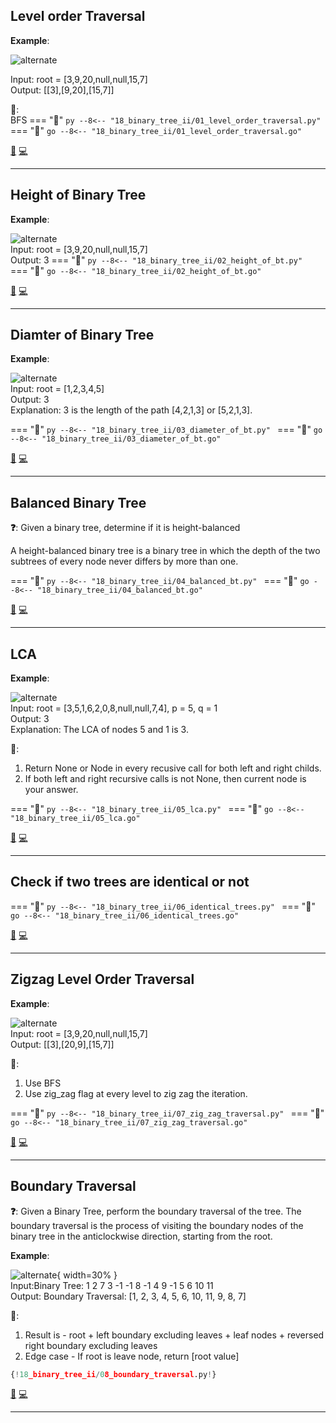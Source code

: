 ## Level order Traversal

**Example**:  

![alternate](https://assets.leetcode.com/uploads/2021/02/19/tree1.jpg)

Input: root = [3,9,20,null,null,15,7]  
Output: [[3],[9,20],[15,7]]  

**🧠**:  
BFS
=== "🐍"
    ```py
    --8<-- "18_binary_tree_ii/01_level_order_traversal.py"
    ```
=== "🐋"
    ```go
    --8<-- "18_binary_tree_ii/01_level_order_traversal.go"
    ```

[📘](https://takeuforward.org/data-structure/level-order-traversal-of-a-binary-tree/) [💻](https://leetcode.com/problems/binary-tree-level-order-traversal/description/)<br>

---

## Height of Binary Tree
 
**Example**:  

![alternate](https://assets.leetcode.com/uploads/2020/11/26/tmp-tree.jpg)  
Input: root = [3,9,20,null,null,15,7]  
Output: 3
=== "🐍"
    ```py
    --8<-- "18_binary_tree_ii/02_height_of_bt.py"
    ```
=== "🐋"
    ```go
    --8<-- "18_binary_tree_ii/02_height_of_bt.go"
    ```

[📘](https://takeuforward.org/data-structure/maximum-depth-of-a-binary-tree/) [💻](https://leetcode.com/problems/maximum-depth-of-binary-tree/description/)<br>

---

## Diamter of Binary Tree

**Example**:  

![alternate](https://assets.leetcode.com/uploads/2021/03/06/diamtree.jpg)  
Input: root = [1,2,3,4,5]  
Output: 3  
Explanation: 3 is the length of the path [4,2,1,3] or [5,2,1,3].

=== "🐍"
    ```py
    --8<-- "18_binary_tree_ii/03_diameter_of_bt.py"
    ```
=== "🐋"
    ```go
    --8<-- "18_binary_tree_ii/03_diameter_of_bt.go"
    ```

[📘](https://takeuforward.org/data-structure/calculate-the-diameter-of-a-binary-tree/) [💻](https://leetcode.com/problems/diameter-of-binary-tree/)<br>

---

## Balanced Binary Tree

**❓**: Given a binary tree, determine if it is height-balanced

A height-balanced binary tree is a binary tree in which the depth of the two subtrees of every node never differs by more than one.

=== "🐍"
    ```py
    --8<-- "18_binary_tree_ii/04_balanced_bt.py"
    ```
=== "🐋"
    ```go
    --8<-- "18_binary_tree_ii/04_balanced_bt.go"
    ```

[📘](https://takeuforward.org/data-structure/check-if-the-binary-tree-is-balanced-binary-tree/) [💻](https://leetcode.com/problems/balanced-binary-tree/)<br>

---

## LCA
 
**Example**:  

![alternate](https://assets.leetcode.com/uploads/2018/12/14/binarytree.png)   
Input: root = [3,5,1,6,2,0,8,null,null,7,4], p = 5, q = 1  
Output: 3  
Explanation: The LCA of nodes 5 and 1 is 3.

**🧠**:  
1. Return None or Node in every recusive call for both left and right childs.  
2. If both left and right recursive calls is not None, then current node is your answer.  

=== "🐍"
    ```py
    --8<-- "18_binary_tree_ii/05_lca.py"
    ```
=== "🐋"
    ```go
    --8<-- "18_binary_tree_ii/05_lca.go"
    ```

[📘](https://takeuforward.org/data-structure/lowest-common-ancestor-for-two-given-nodes/) [💻](https://leetcode.com/problems/lowest-common-ancestor-of-a-binary-tree/)<br>

---

## Check if two trees are identical or not

=== "🐍"
    ```py
    --8<-- "18_binary_tree_ii/06_identical_trees.py"
    ```
=== "🐋"
    ```go
    --8<-- "18_binary_tree_ii/06_identical_trees.go"
    ```

[📘](https://takeuforward.org/data-structure/check-if-two-trees-are-identical/) [💻](https://leetcode.com/problems/same-tree/)<br>

---

## Zigzag Level Order Traversal

**Example**:  

![alternate](https://assets.leetcode.com/uploads/2021/02/19/tree1.jpg)  
Input: root = [3,9,20,null,null,15,7]  
Output: [[3],[20,9],[15,7]]  

**🧠**:  
1. Use BFS  
2. Use zig_zag flag at every level to zig zag the iteration.  

=== "🐍"
    ```py
    --8<-- "18_binary_tree_ii/07_zig_zag_traversal.py"
    ```
=== "🐋"
    ```go
    --8<-- "18_binary_tree_ii/07_zig_zag_traversal.go"
    ```

[📘](https://takeuforward.org/data-structure/zig-zag-traversal-of-binary-tree/) [💻](https://leetcode.com/problems/binary-tree-zigzag-level-order-traversal/)<br>

---

## Boundary Traversal

**❓**: Given a Binary Tree, perform the boundary traversal of the tree. The boundary traversal is the process of visiting the boundary nodes of the binary tree in the anticlockwise direction, starting from the root.

**Example**:  

![alternate](https://static.takeuforward.org/content/boundary-traversal-image1-XAwduImr){ width=30% }  
Input:Binary Tree: 1 2 7 3 -1 -1 8 -1 4 9 -1 5 6 10 11  
Output: Boundary Traversal: [1, 2, 3, 4, 5, 6, 10, 11, 9, 8, 7]  

**🧠**:  
1. Result is - root + left boundary excluding leaves + leaf nodes + reversed right boundary excluding leaves  
2. Edge case - If root is leave node, return [root value]  

```py
{!18_binary_tree_ii/08_boundary_traversal.py!}
```

[📘](https://takeuforward.org/data-structure/boundary-traversal-of-a-binary-tree/) [💻](https://www.naukri.com/code360/problems/boundary-traversal-of-binary-tree_790725?leftPanelTabValue=SUBMISSION)<br>

---